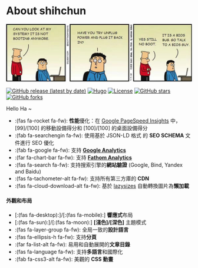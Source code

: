 # About shihchun


![](./thumbnail_image001.jpg)

[![GitHub release (latest by date)](https://img.shields.io/github/v/release/dillonzq/LoveIt?style=flat-square)](https://github.com/dillonzq/LoveIt/releases)
[![Hugo](https://img.shields.io/badge/Hugo-%5E0.62.0-ff4088?style=flat-square&logo=hugo)](https://gohugo.io/)
[![License](https://img.shields.io/github/license/dillonzq/LoveIt?style=flat-square)](https://github.com/dillonzq/LoveIt/blob/master/LICENSE)
[![GitHub stars](https://img.shields.io/github/stars/dillonzq/LoveIt?style=social)](https://github.com/dillonzq/LoveIt)
[![GitHub forks](https://img.shields.io/github/forks/dillonzq/LoveIt?style=social)](https://github.com/dillonzq/LoveIt/fork)

Hello Ha ~

* :(fas fa-rocket fa-fw): **性能**優化：在 [Google PageSpeed Insights](https://developers.google.com/speed/pagespeed/insights) 中， [99]/[100] 的移動設備得分和 [100]/[100] 的桌面設備得分
* :(fab fa-searchengin fa-fw): 使用基於 JSON-LD 格式 的 **SEO SCHEMA** 文件進行 SEO 優化
* :(fab fa-google fa-fw): 支持 **[Google Analytics](https://analytics.google.com/analytics)**
* :(far fa-chart-bar fa-fw): 支持 **[Fathom Analytics](https://usefathom.com/)**
* :(fas fa-search fa-fw): 支持搜索引擎的**網站驗證** (Google, Bind, Yandex and Baidu)
* :(fas fa-tachometer-alt fa-fw): 支持所有第三方庫的 **CDN**
* :(fas fa-cloud-download-alt fa-fw): 基於 [lazysizes](https://github.com/aFarkas/lazysizes) 自動轉換圖片為**懶加載**

#### 外觀和布局

* [:(fas fa-desktop):]/[:(fas fa-mobile):] **響應式**布局
* [:(fas fa-sun):]/[:(fas fa-moon):] **[淺色]/[深色]** 主題模式
* :(fas fa-layer-group fa-fw): 全局一致的**設計語言**
* :(fas fa-ellipsis-h fa-fw): 支持**分頁**
* :(far fa-list-alt fa-fw): 易用和自動展開的**文章目錄**
* :(fas fa-language fa-fw): 支持**多語言**和國際化
* :(fab fa-css3-alt fa-fw): 美觀的 **CSS 動畫**


